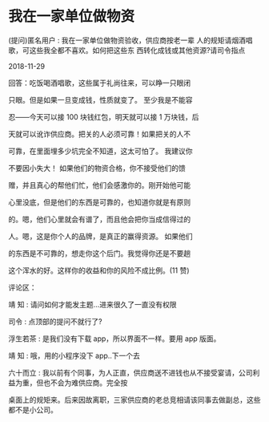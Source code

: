 # 我在一家单位做物资

(提问)匿名用户 : 我在一家单位做物资验收，供应商按老一辈 人的规矩请烟酒唱歌，可这些我全都不喜欢。如何把这些东 西转化成钱或其他资源?请司令指点

2018-11-29

回答：吃饭喝酒唱歌，这些属于礼尚往来，可以睁一只眼闭

只眼。但是如果一旦变成钱，性质就变了。 至少我是不能容

忍——今天可以接 100 块钱红包，明天就可以接 1 万块钱，后

天就可以讹诈供应商。把关的人必须可靠！如果把关的人不

可靠，在里面埋多少坑完全不知道，这太可怕了。 我建议你

不要因小失大！ 如果他们的物资合格，你不接受他们的馈

赠，并且真心的帮他们忙，他们会感激你的。刚开始他可能

心里没底，但是他们的东西是可靠的，也知道你就是有原则

的。嗯，他们心里就会有谱了，而且他会把你当成信得过的

人。嗯，这是你个人的品牌，是真正的赢得资源。 如果他们

的东西是不可靠的，想走你这个后门。我觉得你还是不要趟

这个浑水的好。这样你的收益和你的风险不成比例。(11 赞)

评论区：

靖 知 : 请问如何才能发主题…进来很久了一直没有权限

司令 : 点顶部的提问不就行了?

浮生若茶 : 是我们没有下载 app，所以界面不一样。要用 app 版面。

靖 知 : 哦，用的小程序没下 app..下一个去

六十而立 : 我以前有个同事，为人正直，供应商送不进钱也从不接受宴请，公司利益为重，但也不会为难供应商。完全按

桌面上的规矩来。后来因故离职，三家供应商的老总竞相请该同事去做副总，这些都不是小公司。
